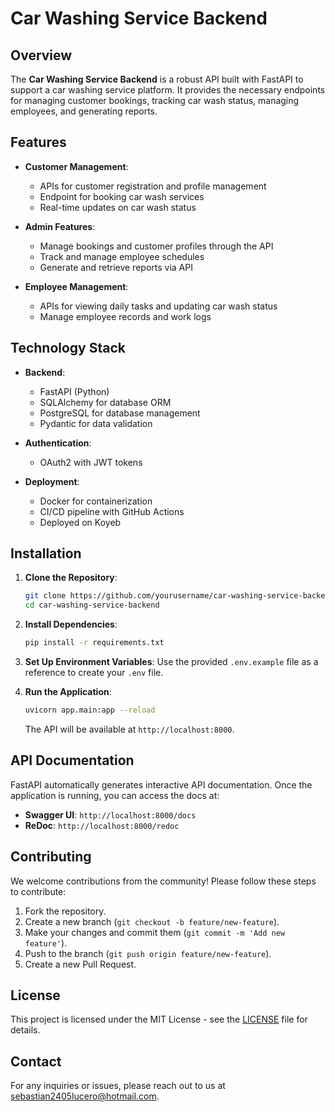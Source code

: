 # Car Washing Service Backend

## Overview

The **Car Washing Service Backend** is a robust API built with FastAPI to support a car washing service platform. It provides the necessary endpoints for managing customer bookings, tracking car wash status, managing employees, and generating reports.

## Features

- **Customer Management**:
  - APIs for customer registration and profile management
  - Endpoint for booking car wash services
  - Real-time updates on car wash status

- **Admin Features**:
  - Manage bookings and customer profiles through the API
  - Track and manage employee schedules
  - Generate and retrieve reports via API

- **Employee Management**:
  - APIs for viewing daily tasks and updating car wash status
  - Manage employee records and work logs

## Technology Stack

- **Backend**:
  - FastAPI (Python)
  - SQLAlchemy for database ORM
  - PostgreSQL for database management
  - Pydantic for data validation

- **Authentication**:
  - OAuth2 with JWT tokens

- **Deployment**:
  - Docker for containerization
  - CI/CD pipeline with GitHub Actions
  - Deployed on Koyeb

## Installation

1. **Clone the Repository**:
    ```bash
    git clone https://github.com/yourusername/car-washing-service-backend.git
    cd car-washing-service-backend
    ```

2. **Install Dependencies**:
    ```bash
    pip install -r requirements.txt
    ```

3. **Set Up Environment Variables**:
   Use the provided `.env.example` file as a reference to create your `.env` file.

4. **Run the Application**:
    ```bash
    uvicorn app.main:app --reload
    ```
   The API will be available at `http://localhost:8000`.

## API Documentation

FastAPI automatically generates interactive API documentation. Once the application is running, you can access the docs at:

- **Swagger UI**: `http://localhost:8000/docs`
- **ReDoc**: `http://localhost:8000/redoc`

## Contributing

We welcome contributions from the community! Please follow these steps to contribute:

1. Fork the repository.
2. Create a new branch (`git checkout -b feature/new-feature`).
3. Make your changes and commit them (`git commit -m 'Add new feature'`).
4. Push to the branch (`git push origin feature/new-feature`).
5. Create a new Pull Request.

## License

This project is licensed under the MIT License - see the [LICENSE](LICENSE) file for details.

## Contact

For any inquiries or issues, please reach out to us at [sebastian2405lucero@hotmail.com](mailto:sebastian2405lucero@hotmail.com).

